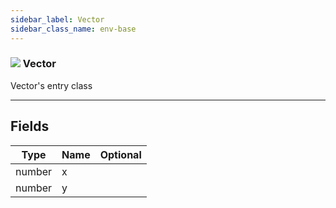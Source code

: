```yaml
---
sidebar_label: Vector
sidebar_class_name: env-base
---
```


### ![](/img/wiki/base.png) Vector
Vector's entry class<br/>

-----------------
## Fields

| Type   | Name | Optional |
| ------ | ---- | -------: |
| number | x |   |
| number | y |   |

